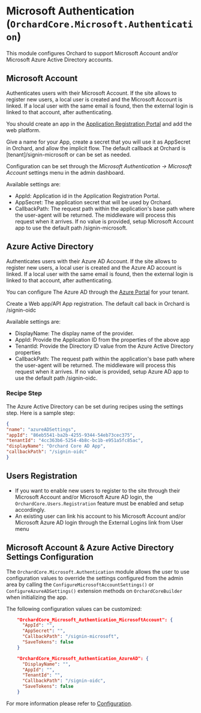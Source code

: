 # Microsoft Authentication (`OrchardCore.Microsoft.Authentication`)

This module configures Orchard to support Microsoft Account and/or Microsoft Azure Active Directory accounts.

## Microsoft Account

Authenticates users with their Microsoft Account.
If the site allows to register new users, a local user is created and the Microsoft Account is linked.
If a local user with the same email is found, then the external login is linked to that account, after authenticating.

You should create an app in the [Application Registration Portal](https://apps.dev.microsoft.com) and add the web platform.

Give a name for your App, create a secret that you will use it as AppSecret in Orchard, and allow the implicit flow. The default callback at Orchard is [tenant]/signin-microsoft or can be set as needed.

Configuration can be set through the _Microsoft Authentication -> Microsoft Account_ settings menu in the admin dashboard.

Available settings are:

- AppId: Application id in the Application Registration Portal.
- AppSecret: The application secret that will be used by Orchard.
- CallbackPath: The request path within the application's base path where the user-agent will be returned. The middleware will process this request when it arrives.
If no value is provided, setup Microsoft Account app to use the default path /signin-microsoft.

## Azure Active Directory

Authenticates users with their Azure AD Account.
If the site allows to register new users, a local user is created and the Azure AD account is linked.
If a local user with the same email is found, then the external login is linked to that account, after authenticating.

You can configure The Azure AD through the [Azure Portal](https://portal.azure.com) for your tenant.

Create a Web app/API App registration. The default call back in Orchard is /signin-oidc

Available settings are:

- DisplayName: The display name of the provider.
- AppId: Provide the Application ID from the properties of the above app
- TenantId: Provide the Directory ID value from the Azure Active Directory properties
- CallbackPath: The request path within the application's base path where the user-agent will be returned. The middleware will process this request when it arrives.
If no value is provided, setup Azure AD app to use the default path /signin-oidc.

### Recipe Step

The Azure Active Directory can be set during recipes using the settings step. Here is a sample step:

```json
{
"name": "azureADSettings",
"appId": "86eb5541-ba2b-4255-9344-54eb73cec375",
"tenantId": "4cc363b6-5254-4b8c-bc1b-e951a5fc85ac",
"displayName": "Orchard Core AD App",
"callbackPath": "/signin-oidc"
}
```

## Users Registration

- If you want to enable new users to register to the site through their Microsoft Account and/or Microsoft Azure AD login, the `OrchardCore.Users.Registration` feature must be enabled and setup accordingly.
- An existing user can link his account to his Microsoft Account and/or Microsoft Azure AD login through the External Logins link from User menu

## Microsoft Account & Azure Active Directory Settings Configuration

The `OrchardCore.Microsoft.Authentication` module allows the user to use configuration values to override the settings configured from the admin area by calling the `ConfigureMicrosoftAccountSettings()` or `ConfigureAzureADSettings()` extension methods on `OrchardCoreBuilder` when initializing the app.

The following configuration values can be customized:

```json
    "OrchardCore_Microsoft_Authentication_MicrosoftAccount": {
      "AppId": "",
      "AppSecret": "",
      "CallbackPath": "/signin-microsoft",
      "SaveTokens": false
    }
```

```json
    "OrchardCore_Microsoft_Authentication_AzureAD": {
      "DisplayName": "",
      "AppId": "",
      "TenantId": "",
      "CallbackPath": "/signin-oidc",
      "SaveTokens": false
    }
```

For more information please refer to [Configuration](../../core/Configuration/README.md).
